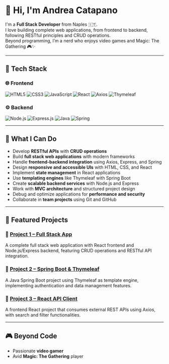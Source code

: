 # 👋 Hi, I'm Andrea Catapano  

I'm a **Full Stack Developer** from Naples 🇮🇹.  
I love building complete web applications, from frontend to backend, following RESTful principles and CRUD operations.  
Beyond programming, I’m a nerd who enjoys video games and Magic: The Gathering 🎮✨  

---

## 🚀 Tech Stack

### 🌐 Frontend
![HTML5](https://img.shields.io/badge/HTML5-E34F26?style=for-the-badge&logo=html5&logoColor=white)
![CSS3](https://img.shields.io/badge/CSS3-1572B6?style=for-the-badge&logo=css3&logoColor=white)
![JavaScript](https://img.shields.io/badge/JavaScript-F7DF1E?style=for-the-badge&logo=javascript&logoColor=black)
![React](https://img.shields.io/badge/React-61DAFB?style=for-the-badge&logo=react&logoColor=black)
![Axios](https://img.shields.io/badge/Axios-5A29E4?style=for-the-badge&logo=axios&logoColor=white)
![Thymeleaf](https://img.shields.io/badge/Thymeleaf-005F0F?style=for-the-badge&logo=thymeleaf&logoColor=white)

### ⚙️ Backend
![Node.js](https://img.shields.io/badge/Node.js-339933?style=for-the-badge&logo=nodedotjs&logoColor=white)
![Express.js](https://img.shields.io/badge/Express.js-000000?style=for-the-badge&logo=express&logoColor=white)
![Java](https://img.shields.io/badge/Java-ED8B00?style=for-the-badge&logo=java&logoColor=white)
![Spring](https://img.shields.io/badge/Spring-6DB33F?style=for-the-badge&logo=spring&logoColor=white)

---

## 📌 What I Can Do
- Develop **RESTful APIs** with **CRUD operations**  
- Build **full stack web applications** with modern frameworks  
- Handle **frontend-backend integration** using Axios, Express, and Spring  
- Design **responsive and accessible UIs** with HTML, CSS, and React  
- Implement **state management** in React applications  
- Use **templating engines** like Thymeleaf with Spring Boot  
- Create **scalable backend services** with Node.js and Express  
- Work with **MVC architecture** and structured project design  
- Debug and optimize applications for **performance and security**  
- Collaborate in **team projects** using Git and GitHub  

---

## 🌟 Featured Projects

### 🔹 [Project 1 – Full Stack App](https://github.com/yourusername/project1)
A complete full stack web application with React frontend and Node.js/Express backend, featuring CRUD operations and RESTful API integration.

### 🔹 [Project 2 – Spring Boot & Thymeleaf](https://github.com/yourusername/project2)
A Java Spring Boot project using Thymeleaf as template engine, implementing authentication and data management features.

### 🔹 [Project 3 – React API Client](https://github.com/yourusername/project3)
A frontend React project that consumes external REST APIs using Axios, with search and filter functionalities.  

---

## 🎮 Beyond Code
- Passionate **video gamer**  
- Avid **Magic: The Gathering** player  
